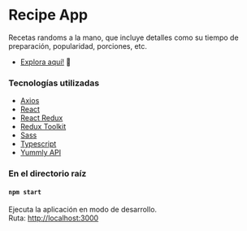 # Recipe App

Recetas randoms a la mano, que incluye detalles como su tiempo de preparación, popularidad, porciones, etc.

- [Explora aquí!](https://recipearanda.vercel.app/) 🚀

### Tecnologías utilizadas

- [Axios](https://axios-http.com/)
- [React](https://es.reactjs.org/)
- [React Redux](https://react-redux.js.org/)
- [Redux Toolkit](https://redux-toolkit.js.org/)
- [Sass](https://sass-lang.com/)
- [Typescript](https://www.typescriptlang.org/)
- [Yummly API](https://rapidapi.com/apidojo/api/yummly2/)

### En el directorio raíz

#### `npm start`

Ejecuta la aplicación en modo de desarrollo.\
Ruta: [http://localhost:3000](http://localhost:3000)
